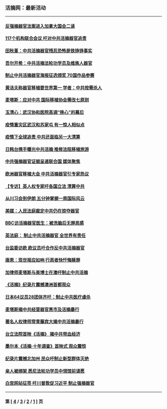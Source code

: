 ### 活摘网：最新活动
---
#### [反强摘器官法案进入加拿大国会二读](../../pages/nf5883/n13033450.md?07220430) 
#### [117个机构联合会议 吁对中共活摘器官追责](../../pages/nf5883/n12775087.md?07220430) 
#### [田秋堇：中共活摘器官残忍恐怖是铁铮铮事实](../../pages/nf5883/n12702148.md?07220430) 
#### [吾尔开希：中共活摘法轮功学员及维族人器官](../../pages/nf5883/n12693197.md?07220430) 
#### [制止中共活摘器官海报征选颁奖 70国作品参赛](../../pages/nf5883/n12692050.md?07220430) 
#### [黄洁夫称器官移植要世界第一 学者：中共按需杀人](../../pages/nf5883/n12572329.md?07220430) 
#### [麦塔斯：应对中共 国际移植协会需改七原则](../../pages/nf5883/n12514711.md?07220430) 
#### [玉清心：武汉协和医院高调“换心”的幕后](../../pages/nf5883/n12298730.md?07220430) 
#### [疫情重灾区武汉和苏家屯 有一惊人相似点](../../pages/nf5883/n12150824.md?07220430) 
#### [疫情下全球追责 中共还面临另一大清算](../../pages/nf5883/n12070397.md?07220430) 
#### [日韩台携手曝光中共活摘 推修法阻移植旅游](../../pages/nf5883/n11712046.md?07220430) 
#### [中共强摘器官证据呈递联合国 媒体聚焦](../../pages/nf5883/n11546426.md?07220430) 
#### [欧洲器官移植大会 中共活摘器官引专家热议](../../pages/nf5883/n11539095.md?07220430) 
#### [【专访】英人权专家吁各国立法 清算中共](../../pages/nf5883/n11367315.md?07220430) 
#### [从川习会到伊朗 五分钟掌握一周国际风云](../../pages/nf5883/n11338520.md?07220430) 
#### [美媒：人民法庭裁定中共仍在掠夺器官](../../pages/nf5883/n11334897.md?07220430) 
#### [BBC访活摘器官医生：被洗脑后无罪恶感](../../pages/nf5883/n11335935.md?07220430) 
#### [英法庭： 制止中共活摘器官 全世界有责任](../../pages/nf5883/n11330691.md?07220430) 
#### [台监委访欧 欧议员吁合作反中共活摘器官](../../pages/nf5883/n11109190.md?07220430) 
#### [唐恩：现世报应如响 行恶者快忏悔赎罪](../../pages/nf5883/n11104016.md?07220430) 
#### [加律师麦塔斯与美博士在澳吁制止中共活摘](../../pages/nf5883/n10724764.md?07220430) 
#### [《活摘》纪录片震撼澳洲首都观众](../../pages/nf5883/n10722747.md?07220430) 
#### [日本64议员28团体齐吁：制止中共医疗虐杀](../../pages/nf5883/n10587757.md?07220430) 
#### [麦塔斯揭中共经营器官黑市及活摘暴行](../../pages/nf5883/n10442407.md?07220430) 
#### [著名人权律师常青藤宾大揭中共活摘暴行](../../pages/nf5883/n10318181.md?07220430) 
#### [台立法院首映《活摘》 揭中共带血经济](../../pages/nf5883/n9938847.md?07220430) 
#### [墨尔本《活摘·十年调查》首映式 观众震惊](../../pages/nf5883/n9522572.md?07220430) 
#### [纪录片震撼北加州 民众吁制止新型群体灭绝](../../pages/nf5883/n9188314.md?07220430) 
#### [亲人被绑架 悉尼法轮功学员中领馆前请愿](../../pages/nf5883/n9056753.md?07220430) 
#### [白宫网站征签 吁川普敦促习近平 制止强摘器官](../../pages/nf5883/n9009661.md?07220430) 

---
#### 第 [ [4](./4.md?07220430) / [3](./3.md?07220430) / [2](./2.md?07220430) / [1](./1.md?07220430) ] 页
